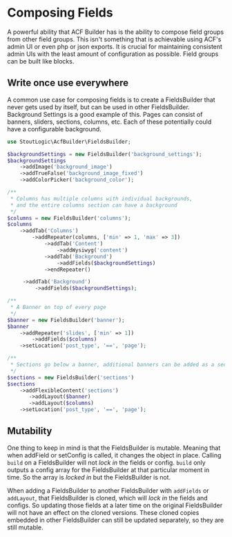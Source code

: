 # Composing Fields
A powerful ability that ACF Builder has is the ability to compose field groups from other field groups. This isn't something that is achievable using ACF's admin UI or even php or json exports. It is crucial for maintaining consistent admin UIs with the least amount of configuration as possible. Field groups can be built like blocks.

## Write once use everywhere 
A common use case for composing fields is to create a FieldsBuilder that never gets used by itself, but can be used in other FieldsBuilder. Background Settings is a good example of this. Pages can consist of banners, sliders, sections, columns, etc. Each of these potentially could have a configurable background.

```php
use StoutLogic\AcfBuilder\FieldsBuilder;

$backgroundSettings = new FieldsBuilder('background_settings');
$backgroundSettings
    ->addImage('background_image')
    ->addTrueFalse('background_image_fixed')
    ->addColorPicker('background_color');

/**
 * Columns has multiple columns with individual backgrounds, 
 * and the entire columns section can have a background 
 */
$columns = new FieldsBuilder('columns');
$columns
    ->addTab('Columns')
        ->addRepeater(columns, ['min' => 1, 'max' => 3])
            ->addTab('Content')
                ->addWysiwyg('content')
            ->addTab('Background')
                ->addFields($backgroundSettings)
            ->endRepeater()

     ->addTab('Background')
         ->addFields($backgroundSettings);

/**
 * A Banner on top of every page 
 */
$banner = new FieldsBuilder('banner');
$banner
    ->addRepeater('slides', ['min' => 1])
        ->addFields($columns)
    ->setLocation('post_type', '==', 'page');

/**
 * Sections go below a banner, additional banners can be added as a section
 */
$sections = new FieldsBuilder('sections')
$sections
    ->addFlexibleContent('sections')
       ->addLayout($banner)
       ->addLayout($columns)
    ->setLocation('post_type', '==', 'page');
```

## Mutability
One thing to keep in mind is that the FieldsBuilder is mutable. Meaning that when addField or setConfig is called, it changes the object in place. Calling `build` on a FieldsBuilder will not _lock in_ the fields or config. `build` only outputs a config array for the FieldsBuilder at that particular moment in time. So the array is _locked in_ but the FieldsBuilder is not.

When adding a FieldsBuilder to another FieldsBuilder with `addFields` or `addLayout`, that FieldsBuilder is cloned, which will _lock in_ the fields and configs. So updating those fields at a later time on the original FieldsBuilder will not have an effect on the cloned versions. These cloned copies embedded in other FieldsBuilder can still be updated separately, so they are still mutable.